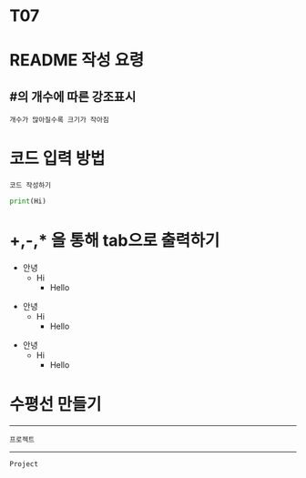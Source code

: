 # T07

# README 작성 요령

## #의 개수에 따른 강조표시

    개수가 많아질수록 크기가 작아짐

# 코드 입력 방법

```
코드 작성하기
```

```python
print(Hi)
```

# +,-,\* 을 통해 tab으로 출력하기

- 안녕
  - Hi
    - Hello

* 안녕
  - Hi
    - Hello

- 안녕
  - Hi
    - Hello

# 수평선 만들기

---

    프로젝트

---

    Project
